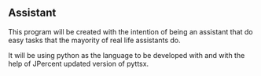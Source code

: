 ## Assistant
This program will be created with the intention of being an assistant that do easy tasks that the mayority of real life assistants do.

It will be using python as the language to be developed with and with the help of JPercent updated version of pyttsx.